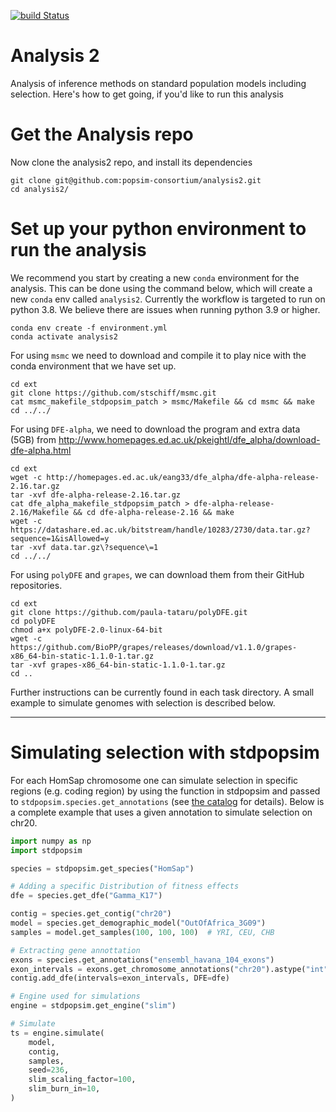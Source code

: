[![build Status](https://github.com/popsim-consortium/analysis2/actions/workflows/dry-run.yml/badge.svg?branch=main)](https://github.com/popsim-consortium/analysis2/actions)

# Analysis 2
Analysis of inference methods on standard population models including selection.
Here's how to get going, if you'd like to run this analysis

# Get the Analysis repo
Now clone the analysis2 repo, and install its dependencies
```
git clone git@github.com:popsim-consortium/analysis2.git
cd analysis2/
```

# Set up your python environment to run the analysis
We recommend you start by creating a new `conda` environment for the analysis. This can be done using the command below, which will
create a new `conda` env called `analysis2`. Currently the workflow is targeted to run on python 3.8. We believe
there are issues when running python 3.9 or higher.

```
conda env create -f environment.yml
conda activate analysis2
```

For using `msmc` we need to download and compile it to play nice
with the conda environment that we have set up.
```
cd ext
git clone https://github.com/stschiff/msmc.git
cat msmc_makefile_stdpopsim_patch > msmc/Makefile && cd msmc && make
cd ../../
```

For using `DFE-alpha`, we need to download the program and extra data (5GB) from http://www.homepages.ed.ac.uk/pkeightl/dfe_alpha/download-dfe-alpha.html
```
cd ext
wget -c http://homepages.ed.ac.uk/eang33/dfe_alpha/dfe-alpha-release-2.16.tar.gz
tar -xvf dfe-alpha-release-2.16.tar.gz
cat dfe_alpha_makefile_stdpopsim_patch > dfe-alpha-release-2.16/Makefile && cd dfe-alpha-release-2.16 && make
wget -c https://datashare.ed.ac.uk/bitstream/handle/10283/2730/data.tar.gz?sequence=1&isAllowed=y
tar -xvf data.tar.gz\?sequence\=1
cd ../../
```

For using `polyDFE` and `grapes`, we can download them from their GitHub repositories.
```
cd ext
git clone https://github.com/paula-tataru/polyDFE.git
cd polyDFE
chmod a+x polyDFE-2.0-linux-64-bit
wget -c https://github.com/BioPP/grapes/releases/download/v1.1.0/grapes-x86_64-bin-static-1.1.0-1.tar.gz
tar -xvf grapes-x86_64-bin-static-1.1.0-1.tar.gz
cd ..
```

Further instructions can be currently found in each task directory.
A small example to simulate genomes with selection is described below.

------------
# Simulating selection with stdpopsim

For each HomSap chromosome one can simulate selection in specific regions (e.g. coding region)
by using the function in stdpopsim and passed to
`stdpopsim.species.get_annotations` (see [the catalog](https://popsim-consortium.github.io/stdpopsim-docs/latest/tutorial.html#simulating-selection-on-exons) for details). Below is a complete example
that uses a given annotation to simulate selection on chr20.

```python
import numpy as np
import stdpopsim

species = stdpopsim.get_species("HomSap")

# Adding a specific Distribution of fitness effects
dfe = species.get_dfe("Gamma_K17")

contig = species.get_contig("chr20")
model = species.get_demographic_model("OutOfAfrica_3G09")
samples = model.get_samples(100, 100, 100)  # YRI, CEU, CHB

# Extracting gene annottation
exons = species.get_annotations("ensembl_havana_104_exons")
exon_intervals = exons.get_chromosome_annotations("chr20").astype("int")
contig.add_dfe(intervals=exon_intervals, DFE=dfe)

# Engine used for simulations
engine = stdpopsim.get_engine("slim")

# Simulate
ts = engine.simulate(
    model,
    contig,
    samples,
    seed=236,
    slim_scaling_factor=100,
    slim_burn_in=10,
)
```
